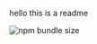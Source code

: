 hello this is a readme

![npm bundle size](https://img.shields.io/bundlephobia/min/@meredithcat/string-lib.svg)
